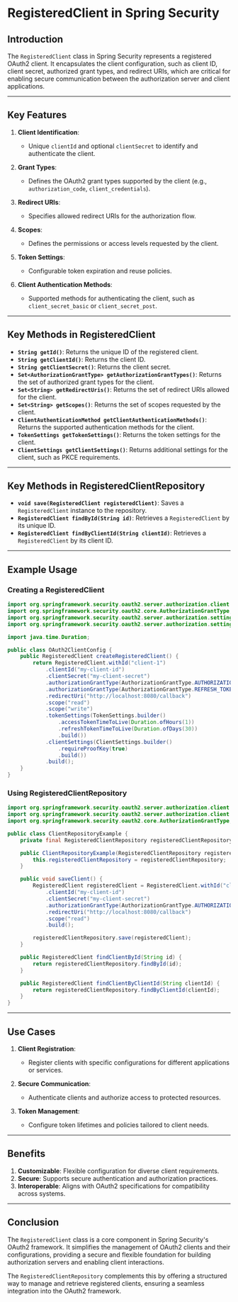 # RegisteredClient in Spring Security

## Introduction
The `RegisteredClient` class in Spring Security represents a registered OAuth2 client. It encapsulates the client configuration, such as client ID, client secret, authorized grant types, and redirect URIs, which are critical for enabling secure communication between the authorization server and client applications.

---

## Key Features

1. **Client Identification**:
    - Unique `clientId` and optional `clientSecret` to identify and authenticate the client.

2. **Grant Types**:
    - Defines the OAuth2 grant types supported by the client (e.g., `authorization_code`, `client_credentials`).

3. **Redirect URIs**:
    - Specifies allowed redirect URIs for the authorization flow.

4. **Scopes**:
    - Defines the permissions or access levels requested by the client.

5. **Token Settings**:
    - Configurable token expiration and reuse policies.

6. **Client Authentication Methods**:
    - Supported methods for authenticating the client, such as `client_secret_basic` or `client_secret_post`.

---

## Key Methods in RegisteredClient

- **`String getId()`**: Returns the unique ID of the registered client.
- **`String getClientId()`**: Returns the client ID.
- **`String getClientSecret()`**: Returns the client secret.
- **`Set<AuthorizationGrantType> getAuthorizationGrantTypes()`**: Returns the set of authorized grant types for the client.
- **`Set<String> getRedirectUris()`**: Returns the set of redirect URIs allowed for the client.
- **`Set<String> getScopes()`**: Returns the set of scopes requested by the client.
- **`ClientAuthenticationMethod getClientAuthenticationMethods()`**: Returns the supported authentication methods for the client.
- **`TokenSettings getTokenSettings()`**: Returns the token settings for the client.
- **`ClientSettings getClientSettings()`**: Returns additional settings for the client, such as PKCE requirements.

---

## Key Methods in RegisteredClientRepository

- **`void save(RegisteredClient registeredClient)`**: Saves a `RegisteredClient` instance to the repository.
- **`RegisteredClient findById(String id)`**: Retrieves a `RegisteredClient` by its unique ID.
- **`RegisteredClient findByClientId(String clientId)`**: Retrieves a `RegisteredClient` by its client ID.

---

## Example Usage

### Creating a RegisteredClient
```java
import org.springframework.security.oauth2.server.authorization.client.RegisteredClient;
import org.springframework.security.oauth2.core.AuthorizationGrantType;
import org.springframework.security.oauth2.server.authorization.settings.ClientSettings;
import org.springframework.security.oauth2.server.authorization.settings.TokenSettings;

import java.time.Duration;

public class OAuth2ClientConfig {
    public RegisteredClient createRegisteredClient() {
        return RegisteredClient.withId("client-1")
            .clientId("my-client-id")
            .clientSecret("my-client-secret")
            .authorizationGrantType(AuthorizationGrantType.AUTHORIZATION_CODE)
            .authorizationGrantType(AuthorizationGrantType.REFRESH_TOKEN)
            .redirectUri("http://localhost:8080/callback")
            .scope("read")
            .scope("write")
            .tokenSettings(TokenSettings.builder()
                .accessTokenTimeToLive(Duration.ofHours(1))
                .refreshTokenTimeToLive(Duration.ofDays(30))
                .build())
            .clientSettings(ClientSettings.builder()
                .requireProofKey(true)
                .build())
            .build();
    }
}
```

### Using RegisteredClientRepository
```java
import org.springframework.security.oauth2.server.authorization.client.RegisteredClient;
import org.springframework.security.oauth2.server.authorization.client.RegisteredClientRepository;
import org.springframework.security.oauth2.core.AuthorizationGrantType;

public class ClientRepositoryExample {
    private final RegisteredClientRepository registeredClientRepository;

    public ClientRepositoryExample(RegisteredClientRepository registeredClientRepository) {
        this.registeredClientRepository = registeredClientRepository;
    }

    public void saveClient() {
        RegisteredClient registeredClient = RegisteredClient.withId("client-1")
            .clientId("my-client-id")
            .clientSecret("my-client-secret")
            .authorizationGrantType(AuthorizationGrantType.AUTHORIZATION_CODE)
            .redirectUri("http://localhost:8080/callback")
            .scope("read")
            .build();

        registeredClientRepository.save(registeredClient);
    }

    public RegisteredClient findClientById(String id) {
        return registeredClientRepository.findById(id);
    }

    public RegisteredClient findClientByClientId(String clientId) {
        return registeredClientRepository.findByClientId(clientId);
    }
}
```

---

## Use Cases

1. **Client Registration**:
    - Register clients with specific configurations for different applications or services.

2. **Secure Communication**:
    - Authenticate clients and authorize access to protected resources.

3. **Token Management**:
    - Configure token lifetimes and policies tailored to client needs.

---

## Benefits

1. **Customizable**: Flexible configuration for diverse client requirements.
2. **Secure**: Supports secure authentication and authorization practices.
3. **Interoperable**: Aligns with OAuth2 specifications for compatibility across systems.

---

## Conclusion
The `RegisteredClient` class is a core component in Spring Security's OAuth2 framework. It simplifies the management of OAuth2 clients and their configurations, providing a secure and flexible foundation for building authorization servers and enabling client interactions.

The `RegisteredClientRepository` complements this by offering a structured way to manage and retrieve registered clients, ensuring a seamless integration into the OAuth2 framework.

